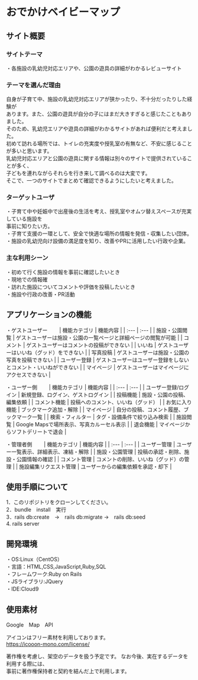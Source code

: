 # おでかけベイビーマップ

## サイト概要
### サイトテーマ
・各施設の乳幼児対応エリアや、公園の遊具の詳細がわかるレビューサイト

### テーマを選んだ理由
自身が子育て中、施設の乳幼児対応エリアが狭かったり、不十分だったりした経験が  
あります。また、公園の遊具が自分の子にはまだ大きすぎると感じたこともありました。  
そのため、乳幼児エリアや遊具の詳細がわかるサイトがあれば便利だと考えました。  
初めて訪れる場所では、トイレの充実度や授乳室の有無など、不安に感じることが多いと思います。  
乳幼児対応エリアと公園の遊具に関する情報は別々のサイトで提供されていることが多く、  
子どもを連れながらそれらを行き来して調べるのは大変です。  
そこで、一つのサイトでまとめて確認できるようにしたいと考えました。  

### ターゲットユーザ
・子育て中や妊娠中で出産後の生活を考え、授乳室やオムツ替えスペースが充実している施設を  
事前に知りたい方。  
・子育て支援の一環として、安全で快適な場所の情報を発信・収集したい団体。  
・施設の乳幼児向け設備の満足度を知り、改善やPRに活用したい行政や企業。  

### 主な利用シーン
・初めて行く施設の情報を事前に確認したいとき  
・現地での情報確  
・訪れた施設についてコメントや評価を投稿したいとき  
・施設や行政の改善・PR活動  

## アプリケーションの機能
・ゲストユーザー　　
| 機能カテゴリ | 機能内容 |
| :--- | :--- |
| 施設・公園閲覧 | ゲストユーザーは施設・公園の一覧ページと詳細ページの閲覧が可能 |
| コメント | ゲストユーザーはコメントの投稿ができない |
| いいね | ゲストユーザーはいいね（グッド）をできない |
| 写真投稿 | ゲストユーザーは施設・公園の写真を投稿できない |
| ユーザー登録 | ゲストユーザーはユーザー登録をしないとコメント・いいねができない |
| マイページ | ゲストユーザーはマイページにアクセスできない |

・ユーザー側　　
| 機能カテゴリ | 機能内容 |
| :--- | :--- |
| ユーザー登録/ログイン | 新規登録、ログイン、ゲストログイン |
| 投稿機能 | 施設・公園の投稿、編集依頼 |
| コメント機能 | 投稿へのコメント、いいね（グッド） |
| お気に入り機能 | ブックマーク追加・解除 |
| マイページ | 自分の投稿、コメント履歴、ブックマーク一覧 |
| 検索・フィルター | タグ・設備条件で絞り込み検索 |
| 施設閲覧 | Google Mapsで場所表示、写真カルーセル表示 |
| 退会機能 | マイページからソフトデリートで退会 |

・管理者側　　
| 機能カテゴリ | 機能内容 |
| :--- | :--- |
| ユーザー管理 | ユーザー一覧表示、詳細表示、凍結・解除 |
| 施設・公園管理 | 投稿の承認・削除、施設・公園情報の確認 |
| コメント管理 | コメントの削除、いいね（グッド）の管理 |
| 施設編集リクエスト管理 | ユーザーからの編集依頼を承認・却下 |

## 使用手順について
1．このリポジトリをクローンしてください。  
2．bundle　install　実行  
3．rails db:create　→　rails db:migrate →　rails db:seed  
4. rails server  



## 開発環境
・OS:Linux（CentOS）  
・言語：HTML,CSS,JavaScript,Ruby,SQL  
・フレームワーク:Ruby on Rails  
・JSライブラリ:JQuery  
・IDE:Cloud9  

## 使用素材
Google　Map　API  

アイコンはフリー素材を利用しております。  
https://icooon-mono.com/license/

著作権を考慮し、架空のデータを扱う予定です。 
なお今後、実在するデータを利用する際には、  
事前に著作権保持者と契約を結んだ上で利用します。

